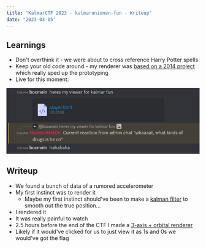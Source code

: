 ```yaml
---
title: "KalmarCTF 2023 - kalmarunionen-fun - Writeup"
date: "2023-03-05"
---
```


## Learnings

* Don't overthink it - we were about to cross reference Harry Potter spells
* Keep your old code around - my renderer was [based on a 2014 project](https://github.com/boxmein/website/blob/master/experiments/point-cloud/index.html) which really sped up the prototyping
* Live for this moment: 



![](./discord-cap.png)


## Writeup

* We found a bunch of data of a rumored accelerometer
* My first instinct was to render it
  * Maybe my first instinct should've been to make a [kalman filter](https://boxmein.github.io/posts/2017-06-04-using-extended-kalman-filters-for-object-tracking/) to smooth out
    the true position...
* I rendered it
* It was really painful to watch
* 2.5 hours before the end of the CTF I made a [3-axis + orbital renderer](https://boxmein.github.io/2023/03/kalmarctf-kalmarunionen-fun/player.html)
* Likely if it would've clicked for us to just view it as 1s and 0s we would've got the flag 
 
